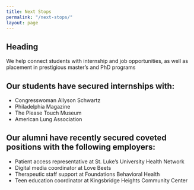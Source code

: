 ```yaml
---
title: Next Stops
permalink: "/next-stops/"
layout: page
---
```


## Heading
We help connect students with internship and job  opportunities, as well as placement in prestigious master’s and PhD programs

## Our students have secured internships with:
- Congresswoman Allyson Schwartz
- Philadelphia Magazine
- The Please Touch Museum
- American Lung Association

## Our alumni have recently secured coveted positions with the following employers:

- Patient access representative at St. Luke’s University Health Network
- Digital media coordinator at Love Beets
- Therapeutic staff support at Foundations Behavioral Health
- Teen education coordinator at Kingsbridge Heights Community Center
